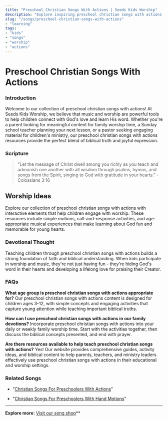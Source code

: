 ```yaml
---
title: "Preschool Christian Songs With Actions | Seeds Kids Worship"
description: "Explore inspiring preschool christian songs with actions for children's worship and faith development. Biblical music resources for families and ministry."
slug: "/songs/preschool-christian-songs-with-actions"
- "learning"
tags:
- "kids"
- "songs"
- "worship"
- "actions"
---
```


# Preschool Christian Songs With Actions

### Introduction

Welcome to our collection of preschool christian songs with actions! At Seeds Kids Worship, we believe that music and worship are powerful tools to help children connect with God's love and learn His word. Whether you're a parent looking for meaningful content for family worship time, a Sunday school teacher planning your next lesson, or a pastor seeking engaging material for children's ministry, our preschool christian songs with actions resources provide the perfect blend of biblical truth and joyful expression.

### Scripture

> "Let the message of Christ dwell among you richly as you teach and admonish one another with all wisdom through psalms, hymns, and songs from the Spirit, singing to God with gratitude in your hearts." - Colossians 3:16

## Worship Ideas

Explore our collection of preschool christian songs with actions with interactive elements that help children engage with worship. These resources include simple motions, call-and-response activities, and age-appropriate musical experiences that make learning about God fun and memorable for young hearts.

### Devotional Thought

Teaching children through preschool christian songs with actions builds a strong foundation of faith and biblical understanding. When kids participate in worship and music, they're not just having fun - they're hiding God's word in their hearts and developing a lifelong love for praising their Creator.

### FAQs

**What age group is preschool christian songs with actions appropriate for?**
Our preschool christian songs with actions content is designed for children ages 3-12, with simple concepts and engaging activities that capture young attention while teaching important biblical truths.

**How can I use preschool christian songs with actions in our family devotions?**
Incorporate preschool christian songs with actions into your daily or weekly family worship time. Start with the activities together, then discuss the biblical concepts presented, and end with prayer.

**Are there resources available to help teach preschool christian songs with actions?**
Yes! Our website provides comprehensive guides, activity ideas, and biblical content to help parents, teachers, and ministry leaders effectively use preschool christian songs with actions in their educational and worship settings.

### Related Songs

- "[Christian Songs For Preschoolers With Actions](/songs/christian-songs-for-preschoolers-with-actions/)"

- "[Christian Songs For Preschoolers With Hand Motions](/songs/christian-songs-for-preschoolers-with-hand-motions/)"

---

**Explore more:** [Visit our song shop](https://seedskidsworship.com/shop)**

<!-- Schema Markup -->
<script type="application/ld+json">
{
  "@context": "https://schema.org",
  "@type": "MusicRecording",
  "name": "Preschool Christian Songs With Actions",
  "byArtist": {
    "@type": "MusicGroup",
    "name": "Seeds Kids Worship"
  },
  "isFamilyFriendly": true,
  "url": "https://seedskidsworship.com/songs/preschool-christian-songs-with-actions/"
}
</script>